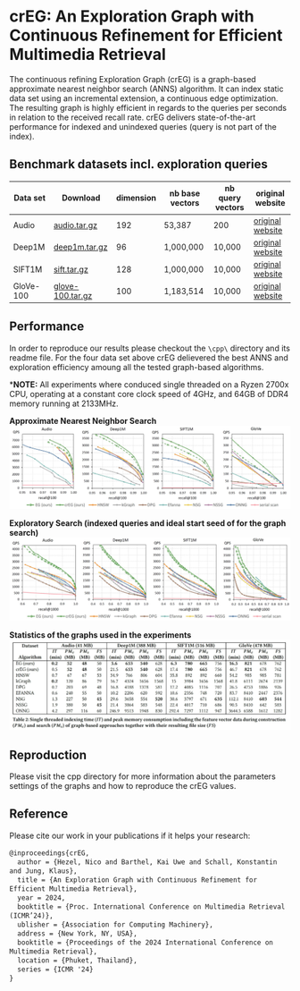 # crEG: An Exploration Graph with Continuous Refinement for Efficient Multimedia Retrieval

The continuous refining Exploration Graph (crEG) is a graph-based approximate nearest neighbor search (ANNS) algorithm. It can index static data set using an incremental extension, a continuous edge optimization. The resulting graph is highly efficient in regards to the queries per seconds in relation to the received recall rate. crEG delivers state-of-the-art performance for indexed and unindexed queries (query is not part of the index). 

## Benchmark datasets incl. exploration queries

| Data set  | Download                 | dimension | nb base vectors | nb query vectors | original website                                               |
|-----------|--------------------------|-----------|-----------------|------------------|----------------------------------------------------------------|
| Audio    |[audio.tar.gz](https://static.visual-computing.com/paper/DEG/audio.tar.gz)| 192       | 53,387       | 200           | [original website](https://www.cs.princeton.edu/cass/)             |           |
| Deep1M    |[deep1m.tar.gz](https://static.visual-computing.com/paper/DEG/deep1m.tar.gz)| 96       | 1,000,000       | 10,000           | [original website](https://research.yandex.com/blog/benchmarks-for-billion-scale-similarity-search)             |
| SIFT1M    |[sift.tar.gz](https://static.visual-computing.com/paper/DEG/sift.tar.gz)| 128       | 1,000,000       | 10,000           | [original website](http://corpus-texmex.irisa.fr/)             |
| GloVe-100 | [glove-100.tar.gz](https://static.visual-computing.com/paper/DEG/glove-100.tar.gz) | 100       | 1,183,514       | 10,000           | [original website](https://nlp.stanford.edu/projects/glove/)   |

## Performance

In order to reproduce our results please checkout the `\cpp\` directory and its readme file. For the four data set above crEG delievered the best ANNS and exploration efficiency amoung all the tested graph-based algorithms.

***NOTE:** All experiments where conduced single threaded on a Ryzen 2700x CPU, operating at a constant core clock speed of 4GHz, and 64GB of DDR4 memory running at 2133MHz.

**Approximate Nearest Neighbor Search**
![ANNS](figures/anns_qps_vs_recall.jpg)

**Exploratory Search (indexed queries and ideal start seed of for the graph search)**
![Exploration](figures/exploration_qps_vs_recall.jpg)

**Statistics of the graphs used in the experiments**
![Exploration](figures/indexing_stats.jpg)


## Reproduction

Please visit the cpp directory for more information about the parameters settings of the graphs and how to reproduce the crEG values.

## Reference

Please cite our work in your publications if it helps your research:

```
@inproceedings{crEG,
  author = {Hezel, Nico and Barthel, Kai Uwe and Schall, Konstantin and Jung, Klaus},
  title = {An Exploration Graph with Continuous Refinement for Efficient Multimedia Retrieval},
  year = 2024,
  booktitle = {Proc. International Conference on Multimedia Retrieval (ICMR’24)},
  ublisher = {Association for Computing Machinery},
  address = {New York, NY, USA},
  booktitle = {Proceedings of the 2024 International Conference on Multimedia Retrieval},
  location = {Phuket, Thailand},
  series = {ICMR '24}
}
```

